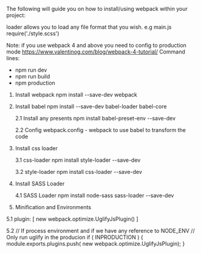 The following will guide you on how to install/using webpack within your project:

loader allows you to load any file format that you wish.
e.g main.js
require('./style.scss')

Note: if you use webpack 4 and above you need to config to production mode
https://www.valentinog.com/blog/webpack-4-tutorial/
Command lines:
  - npm run dev
  - npm run build
  - npm production

1. Install webpack
   npm install --save-dev webpack

2. Install babel
   npm install --save-dev babel-loader babel-core

	2.1 Install any presents
	    npm install babel-preset-env --save-dev

	2.2 Config webpack.config - webpack to use babel to transform the code

3. Install css loader

   3.1 css-loader
   		npm install style-loader --save-dev

   3.2 style-loader
  		npm install css-loader --save-dev

 4. Install SASS Loader

 	4.1 SASS Loader
  		npm install node-sass sass-loader --save-dev

5. Minification and Environments
  
  5.1 
    plugin:  [
        new webpack.optimize.UglifyJsPlugin()
    ]

5.2
// If process environment and if we have any reference to NODE_ENV 
// Only run uglify in the producion
if ( INPRODUCTION ) {
    module.exports.plugins.push( new webpack.optimize.UglifyJsPlugin);
}
